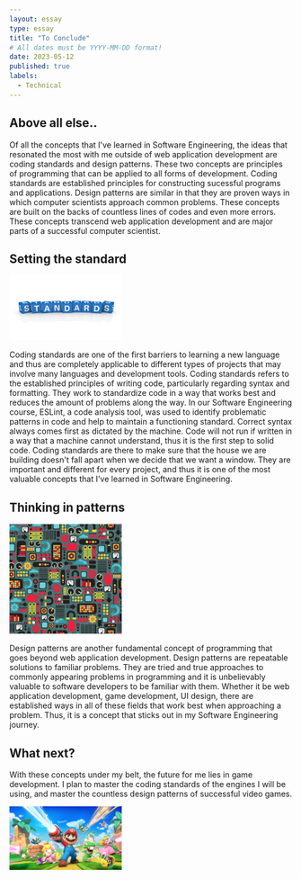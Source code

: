 ```yaml
---
layout: essay
type: essay
title: "To Conclude"
# All dates must be YYYY-MM-DD format!
date: 2023-05-12
published: true
labels:
  - Technical
---
```


## Above all else..

Of all the concepts that I've learned in Software Engineering, the ideas that resonated the most with me outside of web application development are coding standards and design patterns.
These two concepts are principles of programming that can be applied to all forms of development. Coding standards are established principles for constructing sucessful programs and applications. Design patterns are similar in that they are proven ways in which computer scientists approach common problems. These concepts are built on the backs of countless lines of codes and even more errors. These concepts transcend web application development and are major parts of a successful computer scientist.

## Setting the standard

<img width="200px" class="rounded float-start pe-4" src="../img/standards.jpg">

Coding standards are one of the first barriers to learning a new language and thus are completely applicable to different types of projects that may involve many languages and development tools. Coding standards refers to the established principles of writing code, particularly regarding syntax and formatting. They work to standardize code in a way that works best and reduces the amount of problems along the way. In our Software Engineering course, ESLint, a code analysis tool, was used to identify problematic patterns in code and help to maintain a functioning standard. Correct syntax always comes first as dictated by the machine. Code will not run if written in a way that a machine cannot understand, thus it is the first step to solid code. Coding standards are there to make sure that the house we are building doesn't fall apart when we decide that we want a window. They are important and different for every project, and thus it is one of the most valuable concepts that I've learned in Software Engineering.

## Thinking in patterns


<img width="200px" class="rounded float-start pe-4" src="../img/patterns.png">

Design patterns are another fundamental concept of programming that goes beyond web application development. Design patterns are repeatable solutions to familiar problems. They are tried and true approaches to commonly appearing problems in programming and it is unbelievably valuable to software developers to be familiar with them. Whether it be web application development, game development, UI design, there are established ways in all of these fields that work best when approaching a problem. Thus, it is a concept that sticks out in my Software Engineering journey.

##  What next?

With these concepts under my belt, the future for me lies in game development. I plan to master the coding standards of the engines I will be using, and master the countless design patterns of successful video games.

<img width="200px" class="rounded float-start pe-4" src="../img/mario.jpg">
